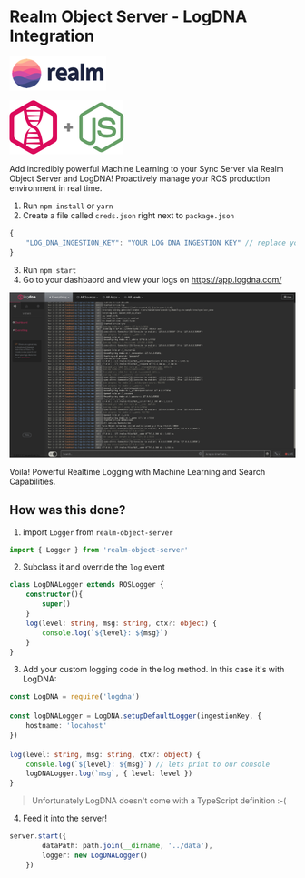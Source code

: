 # Realm Object Server - LogDNA Integration

![Realm Logo](/screenshots/logo.png)

![LogDNA and Node Logo](/screenshots/logo+node.png)

Add incredibly powerful Machine Learning to your Sync Server via Realm Object Server and LogDNA! Proactively manage your ROS production environment in real time.

1. Run `npm install` or `yarn`
2. Create a file called `creds.json` right next to `package.json`

```javascript
{
    "LOG_DNA_INGESTION_KEY": "YOUR LOG DNA INGESTION KEY" // replace your key 
}
```

3. Run `npm start` 
4. Go to your dashbaord and view your logs on https://app.logdna.com/

![LogDNA Dashboard](/screenshots/dashboard.png)

Voila! Powerful Realtime Logging with Machine Learning and Search Capabilities.

## How was this done?

1. import `Logger` from `realm-object-server`

```typescript
import { Logger } from 'realm-object-server'
```

2. Subclass it and override the `log` event

```typescript
class LogDNALogger extends ROSLogger {
    constructor(){
        super()
    }
    log(level: string, msg: string, ctx?: object) {
        console.log(`${level}: ${msg}`)
    }
}
```

3. Add your custom logging code in the log method. In this case it's with LogDNA:

```typescript
const LogDNA = require('logdna')

const logDNALogger = LogDNA.setupDefaultLogger(ingestionKey, {
    hostname: 'locahost'
})

log(level: string, msg: string, ctx?: object) {
    console.log(`${level}: ${msg}`) // lets print to our console
    logDNALogger.log(`msg`, { level: level })
}
```

> Unfortunately LogDNA doesn't come with a TypeScript definition :-(

4. Feed it into the server! 

```typescript
server.start({
        dataPath: path.join(__dirname, '../data'),
        logger: new LogDNALogger()
    })
```